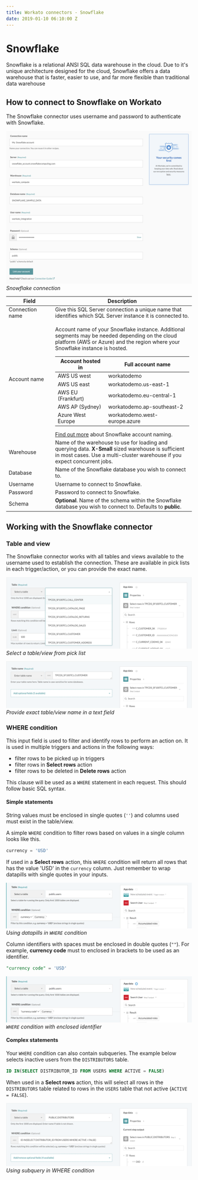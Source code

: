 ```yaml
---
title: Workato connectors - Snowflake
date: 2019-01-10 06:10:00 Z
---
```


# Snowflake
Snowflake is a relational ANSI SQL data warehouse in the cloud. Due to it's unique architecture designed for the cloud, Snowflake offers a data warehouse that is faster, easier to use, and far more flexible than traditional data warehouse

## How to connect to Snowflake on Workato
The Snowflake connector uses username and password to authenticate with Snowflake.

![Snowflake connection](/assets/images/snowflake/connection.png)
*Snowflake connection*

<table class="unchanged rich-diff-level-one">
  <thead>
    <tr>
        <th width='25%'>Field</th>
        <th>Description</th>
    </tr>
  </thead>
  <tbody>
    <tr>
      <td>Connection name</td>
      <td>Give this SQL Server connection a unique name that identifies which SQL Server instance it is connected to.</td>
    </tr>
    <tr>
      <td>Account name</td>
      <td><p>Account name of your Snowflake instance. Additional segments may be needed depending on the cloud platform (AWS or Azure) and the region where your Snowflake instance is hosted.</p>
      <table class="unchanged rich-diff-level-one">
        <thead>
          <tr>
            <th>Account hosted in</th>
            <th>Full account name</th>
          </tr>
        </thead>
        <tbody>
          <tr>
            <td>AWS US west</td>
            <td>workatodemo</td>
          </tr>
          <tr>
            <td>AWS US east</td>
            <td>workatodemo.us-east-1</td>
          </tr>
          <tr>
            <td>AWS EU (Frankfurt)</td>
            <td>workatodemo.eu-central-1</td>
          </tr>
          </tr>
          <tr>
            <td>AWS AP (Sydney)</td>
            <td>workatodemo.ap-southeast-2</td>
          </tr>
          </tr>
          <tr>
            <td>Azure West Europe</td>
            <td>workatodemo.west-europe.azure</td>
          </tr>
        </tbody>
      </table>
      <a href='https://docs.snowflake.net/manuals/user-guide/connecting.html#your-snowflake-account-name-and-url'>Find out more</a>  about Snowflake account naming.</td>
    </tr>
    <tr>
      <td>Warehouse</td>
      <td>Name of the warehouse to use for loading and querying data. <b>X-Small</b> sized warehouse is sufficient in most cases. Use a multi-cluster warehouse if you expect concurrent jobs.</td>
    </tr>
    <tr>
      <td>Database</td>
      <td>Name of the Snowflake database you wish to connect to.</td>
    </tr>
    <tr>
      <td>Username</td>
      <td>Username to connect to Snowflake.</td>
    </tr>
    <tr>
      <td>Password</td>
      <td>Password to connect to Snowflake.</td>
    </tr>
    <tr>
      <td>Schema</td>
      <td><b>Optional</b>. Name of the schema within the Snowflake database you wish to connect to. Defaults to <b>public</b>.</td>
    </tr>
  </tbody>
</table>

## Working with the Snowflake connector

### Table and view
The Snowflake connector works with all tables and views available to the username used to establish the connection. These are available in pick lists in each trigger/action, or you can provide the exact name.

![Table selection from pick list](/assets/images/snowflake/table_pick_list.png)
*Select a table/view from pick list*

![Exact table name provided](/assets/images/snowflake/table_name_text.png)
*Provide exact table/view name in a text field*

<!-- ### Single row vs batch of rows
Snowflake connector can read or write to your database either as a single row or in batches. When using batch triggers/actions, you have to provide the batch size you wish to work with. The batch size can be any number between 1 and 100, with 100 being the maximum batch size.

![Batch trigger inputs](/assets/images/mssql/batch_trigger_input.png)
*Batch trigger inputs*

Besides the difference in input fields, there is also a difference between the outputs of these 2 types of operations. A trigger that processes rows one at a time will have an output datatree that allows you to map data from that single row.

![Single row output](/assets/images/snowflake/single_row_trigger_output.png)
*Single row output*

However, a trigger that processes rows in batches will output them as an array of rows. The <kbd>Rows</kbd> datapill indicates that the output is a list containing data for each row in that batch.

![Batch trigger output](/assets/images/snowflake/batch_trigger_output.png)
*Batch trigger output*

As a result, the output of batch triggers/actions needs to be handled differently. The output of the trigger can be used in actions with batch operations (like Salesforce **Create objects in bulk action**) that requires mapping the <kbd>Rows</kbd> datapill into the source list. Learn how to work with lists in [List management](/features/list-management.md#using-datapills-in-an-action-with-a-list-input-action-handles-list-processing-implicitly).

![Using batch trigger output](/assets/images/snowflake/using_batch_output.png)
*Using batch trigger output* -->

### WHERE condition
This input field is used to filter and identify rows to perform an action on. It is used in multiple triggers and actions in the following ways:
- filter rows to be picked up in triggers
- filter rows in **Select rows** action
- filter rows to be deleted in **Delete rows** action

This clause will be used as a `WHERE` statement in each request. This should follow basic SQL syntax.

#### Simple statements

String values must be enclosed in single quotes (`''`) and columns used must exist in the table/view.

A simple `WHERE` condition to filter rows based on values in a single column looks like this.

```sql
currency = 'USD'
```

If used in a **Select rows** action, this `WHERE` condition will return all rows that has the value 'USD' in the `currency` column. Just remember to wrap datapills with single quotes in your inputs.

![Using datapills in WHERE condition](/assets/images/snowflake/use_datapill_in_where.png)
*Using datapills in `WHERE` condition*

Column identifiers with spaces must be enclosed in double quotes (`""`). For example, **currency code** must to enclosed in brackets to be used as an identifier.

```sql
"currency code" = 'USD'
```

![WHERE condition with enclosed identifier](/assets/images/snowflake/where-condition-with-enclosed-identifier.png)
*`WHERE` condition with enclosed identifier*

#### Complex statements

Your `WHERE` condition can also contain subqueries. The example below selects inactive users from the `DISTRIBUTORS` table.

```sql
ID IN(SELECT DISTRIBUTOR_ID FROM USERS WHERE ACTIVE = FALSE)
```

When used in a **Select rows** action, this will select all rows in the `DISTRIBUTORS` table related to rows in the `USERS` table that not active (`ACTIVE = FALSE`).

![Using subquery in WHERE condition](/assets/images/snowflake/subquery-in-where-condition.png)
*Using subquery in WHERE condition*
